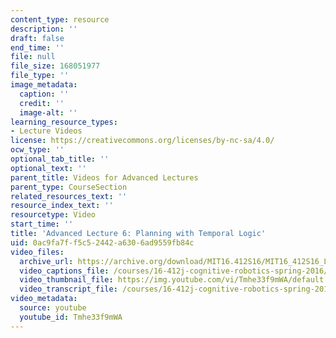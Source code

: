 ```yaml
---
content_type: resource
description: ''
draft: false
end_time: ''
file: null
file_size: 168051977
file_type: ''
image_metadata:
  caption: ''
  credit: ''
  image-alt: ''
learning_resource_types:
- Lecture Videos
license: https://creativecommons.org/licenses/by-nc-sa/4.0/
ocw_type: ''
optional_tab_title: ''
optional_text: ''
parent_title: Videos for Advanced Lectures
parent_type: CourseSection
related_resources_text: ''
resource_index_text: ''
resourcetype: Video
start_time: ''
title: 'Advanced Lecture 6: Planning with Temporal Logic'
uid: 0ac9fa7f-f5c5-2442-a630-6ad9559fb84c
video_files:
  archive_url: https://archive.org/download/MIT16.412S16/MIT16_412S16_Lec6_Temporal_Logic_300k.mp4
  video_captions_file: /courses/16-412j-cognitive-robotics-spring-2016/1b1622e3a9825f33b38dc33962bcf290_Tmhe33f9mWA.vtt
  video_thumbnail_file: https://img.youtube.com/vi/Tmhe33f9mWA/default.jpg
  video_transcript_file: /courses/16-412j-cognitive-robotics-spring-2016/4593271d8df55a38505878bda2b43e72_Tmhe33f9mWA.pdf
video_metadata:
  source: youtube
  youtube_id: Tmhe33f9mWA
---
```

